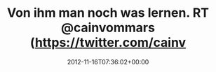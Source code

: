 ---
retweeted: false
source: <a href="http://itunes.apple.com/us/app/twitter/id409789998?mt=12" rel="nofollow">Twitter
  for Mac</a>
entities:
  hashtags: []
  symbols: []
  user_mentions:
  - name: Peter
    screen_name: cainvommars
    indices:
    - '32'
    - '44'
    id_str: '1313843591354122241'
    id: '1313843591354122241'
  urls: []
display_text_range:
- '0'
- '74'
favorite_count: '0'
id_str: '269343052265553920'
truncated: false
retweet_count: '0'
id: '269343052265553920'
created_at: Fri Nov 16 07:36:02 +0000 2012
favorited: false
full_text: Von ihm man noch was lernen. RT [@cainvommars](https://twitter.com/cainvommars)
  Was im Klo ist bleibt im Klo!
lang: de
tags:
- pesos/twitter
date: '2012-11-16T07:36:02+00:00'
src: https://twitter.com/bascht/status/269343052265553920
original_url: https://twitter.com/bascht/status/269343052265553920
type: twitter_tweet
text: Von ihm man noch was lernen. RT [@cainvommars](https://twitter.com/cainvommars)
  Was im Klo ist bleibt im Klo!
title: Von ihm man noch was lernen. RT @cainvommars (https://twitter.com/cainv

---